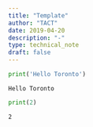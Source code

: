 ```yaml
---
title: "Template"
author: "TACT"
date: 2019-04-20
description: "-"
type: technical_note
draft: false
---
```


```python
print('Hello Toronto')
```

    Hello Toronto
    


```python
print(2)
```

    2
    


```python

```
